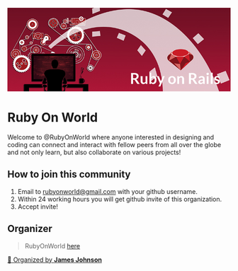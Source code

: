 ![RubyCommunity](https://github.com/RubyOnWorld/.github/blob/main/profile/RubyOnRails.jpg)

# **Ruby On World**

Welcome to @RubyOnWorld where anyone interested in designing and coding can connect and interact with fellow peers from all over the globe and not only learn, but also collaborate on various projects!

## How to join this community
1. Email to rubyonworld@gmail.com with your github username.
2. Within 24 working hours you will get github invite of this organization.
3. Accept invite!

## Organizer

> RubyOnWorld [here](https://github.com/RubyOnWorld)   

<a href="https://github.com/xmas7">👋 Organized by <strong>James Johnson</strong> </a>
